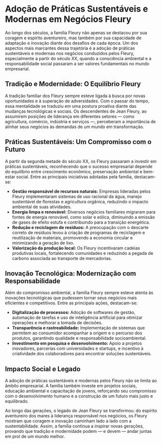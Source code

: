 # Adoção de Práticas Sustentáveis e Modernas em Negócios Fleury

Ao longo dos séculos, a família Fleury não apenas se destacou por sua coragem e espírito aventureiro, mas também por sua capacidade de adaptação e inovação diante dos desafios de cada época. Um dos aspectos mais marcantes dessa trajetória é a adoção de práticas sustentáveis e modernas nos negócios conduzidos pelos Fleury, especialmente a partir do século XX, quando a consciência ambiental e a responsabilidade social passaram a ser valores fundamentais no mundo empresarial.

## Tradição e Modernidade: O Equilíbrio Fleury

A tradição familiar dos Fleury sempre esteve ligada à busca por novas oportunidades e à superação de adversidades. Com o passar do tempo, essa mentalidade se traduziu em uma postura proativa diante das mudanças tecnológicas e sociais. Os descendentes de Jean Fleury, ao assumirem posições de liderança em diferentes setores — como agricultura, comércio, indústria e serviços —, perceberam a importância de alinhar seus negócios às demandas de um mundo em transformação.

## Práticas Sustentáveis: Um Compromisso com o Futuro

A partir da segunda metade do século XX, os Fleury passaram a investir em práticas sustentáveis, reconhecendo que o sucesso empresarial depende do equilíbrio entre crescimento econômico, preservação ambiental e bem-estar social. Entre as principais iniciativas adotadas pela família, destacam-se:

- **Gestão responsável de recursos naturais:** Empresas lideradas pelos Fleury implementaram sistemas de uso racional da água, manejo sustentável de florestas e agricultura orgânica, reduzindo o impacto ambiental de suas atividades.
- **Energia limpa e renovável:** Diversos negócios familiares migraram para fontes de energia renovável, como solar e eólica, diminuindo a emissão de gases de efeito estufa e contribuindo para a transição energética.
- **Redução e reciclagem de resíduos:** A preocupação com o descarte correto de resíduos levou à criação de programas de reciclagem e reutilização de materiais, promovendo a economia circular e minimizando a geração de lixo.
- **Valorização da produção local:** Os Fleury incentivaram cadeias produtivas locais, fortalecendo comunidades e reduzindo a pegada de carbono associada ao transporte de mercadorias.

## Inovação Tecnológica: Modernização com Responsabilidade

Além do compromisso ambiental, a família Fleury sempre esteve atenta às inovações tecnológicas que pudessem tornar seus negócios mais eficientes e competitivos. Entre as principais ações, destacam-se:

- **Digitalização de processos:** Adoção de softwares de gestão, automação de tarefas e uso de inteligência artificial para otimizar operações e melhorar a tomada de decisões.
- **Transparência e rastreabilidade:** Implementação de sistemas que permitem ao consumidor acompanhar a origem e o percurso dos produtos, garantindo qualidade e responsabilidade socioambiental.
- **Investimento em pesquisa e desenvolvimento:** Apoio a projetos inovadores, parcerias com universidades e startups, e incentivo à criatividade dos colaboradores para encontrar soluções sustentáveis.

## Impacto Social e Legado

A adoção de práticas sustentáveis e modernas pelos Fleury não se limita ao âmbito empresarial. A família também investe em projetos sociais, educação ambiental e capacitação de jovens, reforçando seu compromisso com o desenvolvimento humano e a construção de um futuro mais justo e equilibrado.

Ao longo das gerações, o legado de Jean Fleury se transformou: do espírito aventureiro dos mares à liderança responsável nos negócios, os Fleury mostram que coragem e inovação caminham lado a lado com a sustentabilidade. Assim, a família continua a inspirar novas gerações, provando que tradição e modernidade podem — e devem — andar juntas em prol de um mundo melhor.